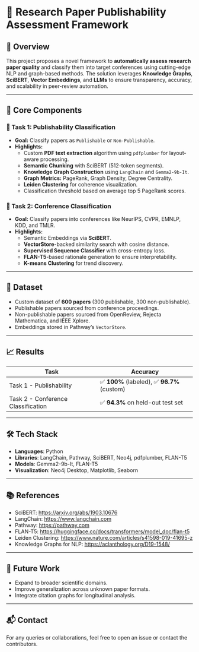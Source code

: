 # 📄 Research Paper Publishability Assessment Framework

## 🚀 Overview

This project proposes a novel framework to **automatically assess research paper quality** and classify them into target conferences using cutting-edge NLP and graph-based methods. The solution leverages **Knowledge Graphs**, **SciBERT**, **Vector Embeddings**, and **LLMs** to ensure transparency, accuracy, and scalability in peer-review automation.

---

## 🧠 Core Components

### 🧩 Task 1: Publishability Classification

- **Goal:** Classify papers as `Publishable` or `Non-Publishable`.
- **Highlights:**
  - Custom **PDF text extraction** algorithm using `pdfplumber` for layout-aware processing.
  - **Semantic Chunking** with SciBERT (512-token segments).
  - **Knowledge Graph Construction** using `LangChain` and `Gemma2-9b-It`.
  - **Graph Metrics:** PageRank, Graph Density, Degree Centrality.
  - **Leiden Clustering** for coherence visualization.
  - Classification threshold based on average top 5 PageRank scores.

### 🧭 Task 2: Conference Classification

- **Goal:** Classify papers into conferences like NeurIPS, CVPR, EMNLP, KDD, and TMLR.
- **Highlights:**
  - Semantic Embeddings via **SciBERT**.
  - **VectorStore**-backed similarity search with cosine distance.
  - **Supervised Sequence Classifier** with cross-entropy loss.
  - **FLAN-T5**-based rationale generation to ensure interpretability.
  - **K-means Clustering** for trend discovery.

---

## 📁 Dataset

- Custom dataset of **600 papers** (300 publishable, 300 non-publishable).
- Publishable papers sourced from conference proceedings.
- Non-publishable papers sourced from OpenReview, Rejecta Mathematica, and IEEE Xplore.
- Embeddings stored in Pathway’s `VectorStore`.

---

## 📈 Results

| Task | Accuracy |
|------|----------|
| Task 1 - Publishability | ✅ **100%** (labeled), ✅ **96.7%** (custom) |
| Task 2 - Conference Classification | ✅ **94.3%** on held-out test set |

---

## 🛠 Tech Stack

- **Languages**: Python
- **Libraries**: LangChain, Pathway, SciBERT, Neo4j, pdfplumber, FLAN-T5
- **Models**: Gemma2-9b-It, FLAN-T5
- **Visualization**: Neo4j Desktop, Matplotlib, Seaborn

---

## 📚 References

- SciBERT: https://arxiv.org/abs/1903.10676  
- LangChain: https://www.langchain.com  
- Pathway: https://pathway.com  
- FLAN-T5: https://huggingface.co/docs/transformers/model_doc/flan-t5  
- Leiden Clustering: https://www.nature.com/articles/s41598-019-41695-z  
- Knowledge Graphs for NLP: https://aclanthology.org/D19-1548/

---

## 🤝 Future Work

- Expand to broader scientific domains.
- Improve generalization across unknown paper formats.
- Integrate citation graphs for longitudinal analysis.

---

## 📬 Contact

For any queries or collaborations, feel free to open an issue or contact the contributors.

